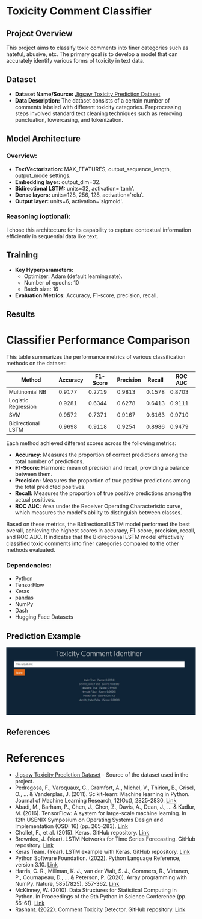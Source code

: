 # Toxicity Comment Classifier

## Project Overview

This project aims to classify toxic comments into finer categories such as hateful, abusive, etc. The primary goal is to develop a model that can accurately identify various forms of toxicity in text data.

## Dataset

- **Dataset Name/Source:** [Jigsaw Toxicity Prediction Dataset](https://huggingface.co/datasets/google/jigsaw_toxicity_pred)
- **Data Description:** The dataset consists of a certain number of comments labeled with different toxicity categories. Preprocessing steps involved standard text cleaning techniques such as removing punctuation, lowercasing, and tokenization.

## Model Architecture

### Overview:

- **TextVectorization:** MAX_FEATURES, output_sequence_length, output_mode settings.
- **Embedding layer:** output_dim=32.
- **Bidirectional LSTM:** units=32, activation='tanh'.
- **Dense layers:** units=128, 256, 128, activation='relu'.
- **Output layer:** units=6, activation='sigmoid'.

### Reasoning (optional):
I chose this architecture for its capability to capture contextual information efficiently in sequential data like text.

## Training

- **Key Hyperparameters:**
  - Optimizer: Adam (default learning rate).
  - Number of epochs: 10
  - Batch size: 16
- **Evaluation Metrics:** Accuracy, F1-score, precision, recall.

## Results

# Classifier Performance Comparison

This table summarizes the performance metrics of various classification methods on the dataset:

| Method              | Accuracy | F1-Score | Precision | Recall | ROC AUC |
|---------------------|----------|----------|-----------|--------|---------|
| Multinomial NB      | 0.9177   | 0.2719   | 0.9813    | 0.1578 | 0.8703  |
| Logistic Regression | 0.9281   | 0.6344   | 0.6278    | 0.6413 | 0.9111  |
| SVM                 | 0.9572   | 0.7371   | 0.9167    | 0.6163 | 0.9710  |
| Bidirectional LSTM  | 0.9698   | 0.9118   | 0.9254    | 0.8986 | 0.9479  |

Each method achieved different scores across the following metrics:

- **Accuracy:** Measures the proportion of correct predictions among the total number of predictions.
- **F1-Score:** Harmonic mean of precision and recall, providing a balance between them.
- **Precision:** Measures the proportion of true positive predictions among the total predicted positives.
- **Recall:** Measures the proportion of true positive predictions among the actual positives.
- **ROC AUC:** Area under the Receiver Operating Characteristic curve, which measures the model's ability to distinguish between classes.

Based on these metrics, the Bidirectional LSTM model performed the best overall, achieving the highest scores in accuracy, F1-score, precision, recall, and ROC AUC. It indicates that the Bidirectional LSTM model effectively classified toxic comments into finer categories compared to the other methods evaluated.

  
### Dependencies:

- Python
- TensorFlow
- Keras
- pandas
- NumPy
- Dash
- Hugging Face Datasets

## Prediction Example

![Predection Example](<predection.jpg>)

## References
# References

- [Jigsaw Toxicity Prediction Dataset](https://huggingface.co/datasets/google/jigsaw_toxicity_pred) - Source of the dataset used in the project.
- Pedregosa, F., Varoquaux, G., Gramfort, A., Michel, V., Thirion, B., Grisel, O., ... & Vanderplas, J. (2011). Scikit-learn: Machine learning in Python. Journal of Machine Learning Research, 12(Oct), 2825-2830. [Link](https://jmlr.csail.mit.edu/papers/v12/pedregosa11a.html)
- Abadi, M., Barham, P., Chen, J., Chen, Z., Davis, A., Dean, J., ... & Kudlur, M. (2016). TensorFlow: A system for large-scale machine learning. In 12th USENIX Symposium on Operating Systems Design and Implementation (OSDI 16) (pp. 265-283). [Link](https://www.usenix.org/system/files/conference/osdi16/osdi16-abadi.pdf)
- Chollet, F., et al. (2015). Keras. GitHub repository. [Link](https://github.com/fchollet/keras)
- Brownlee, J. (Year). LSTM Networks for Time Series Forecasting. GitHub repository. [Link](https://github.com/jbrownlee/DeepLearningForTimeSeriesForecasting)
- Keras Team. (Year). LSTM example with Keras. GitHub repository. [Link](https://github.com/keras-team/keras-io/blob/master/examples/structured_data/time_series.py)
- Python Software Foundation. (2022). Python Language Reference, version 3.10. [Link](https://docs.python.org/3/)
- Harris, C. R., Millman, K. J., van der Walt, S. J., Gommers, R., Virtanen, P., Cournapeau, D., ... & Peterson, P. (2020). Array programming with NumPy. Nature, 585(7825), 357-362. [Link](https://www.nature.com/articles/s41586-020-2649-2)
- McKinney, W. (2010). Data Structures for Statistical Computing in Python. In Proceedings of the 9th Python in Science Conference (pp. 56-61). [Link](https://conference.scipy.org/proceedings/scipy2010/mckinney.html)
- Rashant. (2022). Comment Toxicity Detector. GitHub repository. [Link](https://github.com/rashant/Comment-Toxicity-Detector)